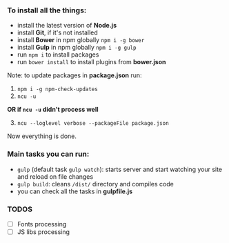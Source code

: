 ### To install all the things:

* install the latest version of **Node.js**
* install **Git**, if it's not installed
* install **Bower** in npm globally `npm i -g bower`
* install **Gulp** in npm globally `npm i -g gulp`
* run `npm i` to install packages
* run `bower install` to install plugins from **bower.json**

Note: to update packages in **package.json** run:

1. `npm i -g npm-check-updates`
2. `ncu -u` 

**OR if `ncu -u` didn't process well**

3. `ncu --loglevel verbose --packageFile package.json`

Now everything is done.

### Main tasks you can run:

* `gulp` (default task `gulp watch`): starts server and start watching your site and reload on file changes
* `gulp build`: cleans `/dist/` directory and compiles code
* you can check all the tasks in **gulpfile.js**

### TODOS

* [ ] Fonts processing
* [ ] JS libs processing
